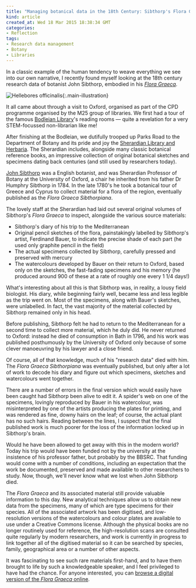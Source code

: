 ```yaml
---
title: "Managing botanical data in the 18th Century: Sibthorp's Flora Graeca"
kind: article
created_at: Wed 18 Mar 2015 18:38:34 GMT
categories:
- Reflection
tags:
- Research data management
- Botany
- Libraries
---
```


In a classic example of the human tendency to weave everything we see into our own narrative, I recently found myself looking at the 18th century research data of botanist John Sibthorp, embodied in his *[Flora Graeca][]*.

![Hellebores officinalis](http://upload.wikimedia.org/wikipedia/commons/thumb/0/0a/Hellebores_officinalis_%28Bauer%29.jpg/362px-Hellebores_officinalis_%28Bauer%29.jpg){:.main-illustration}

It all came about through a visit to Oxford, organised as part of the CPD programme organised by the M25 group of libraries.  We first had a tour of the famous [Bodleian Library][]'s reading rooms — quite a revelation for a very STEM-focussed non-librarian like me!

After finishing at the Bodleian, we dutifully trooped up Parks Road to the Department of Botany and its pride and joy the [Sherardian Library and Herbaria][Sherardian].  The Sherardian includes, alongside many classic botanical reference books, an impressive collection of original botanical sketches and specimens dating back centuries (and still used by researchers today).

[John Sibthorp][] was a English botanist, and was Sherardian Professor of Botany at the University of Oxford, a chair he inherited from his father Dr Humphry Sibthorp in 1784.  In the late 1780's he took a botanical tour of Greece and Cyprus to collect material for a flora of the region, eventually published as the *Flora Graeca Sibthorpiana*.

The lovely staff at the Sherardian had laid out several original volumes of Sibthorp's *Flora Graeca* to inspect, alongside the various source materials:

- Sibthorp's diary of his trip to the Mediterranean
- Original pencil sketches of the flora, painstakingly labelled by Sibthorp's artist, Ferdinand Bauer, to indicate the precise shade of each part (he used only graphite pencil in the field)
- The actual specimens collected by Sibthorp, carefully pressed and preserved with mercury
- The watercolours developed by Bauer on their return to Oxford, based only on the sketches, the fast-fading specimens and his memory (he produced around 900 of these at a rate of roughly one every 1 1/4 days!)

What's interesting about all this is that Sibthorp was, in reality, a lousy field biologist.  His diary, while beginning fairly well, became less and less legible as the trip went on.  Most of the specimens, along with Bauer's sketches, were unlabelled. In fact, the vast majority of the material collected by Sibthorp remained only in his head.

Before publishing, Sibthorp felt he had to return to the Mediterranean for a second time to collect more material, which he duly did.  He never returned to Oxford: instead he died of consumption in Bath in 1796, and his work was published posthumously by the University of Oxford only because of some clever manoeuvring by his lawyer and a close friend.

Of course, all of that knowledge, much of his "research data" died with him.  The *Flora Graeca Sibthorpiana* was eventually published, but only after a lot of work to decode his diary and figure out which specimens, sketches and watercolours went together.

There are a number of errors in the final version which would easily have been caught had Sibthorp been alive to edit it.  A spider's web on one of the specimens, lovingly reproduced by Bauer in his watercolour, was misinterpreted by one of the artists producing the plates for printing, and was rendered as fine, downy hairs on the leaf; of course, the actual plant has no such hairs.  Reading between the lines, I suspect that the final published work is much poorer for the loss of the information locked up in Sibthorp's brain.

Would he have been allowed to get away with this in the modern world?  Today his trip would have been funded not by the university at the insistence of his professor father, but probably by the BBSRC.  That funding would come with a number of conditions, including an expectation that the work be documented, preserved and made available to other researchers to study.  Now, though, we'll never know what we lost when John Sibthorp died.

The *Flora Graeca* and its associated material still provide valuable information to this day.  New analytical techniques allow us to obtain new data from the specimens, many of which are type specimens for their species.  All of the associated artwork has been digitised, and low-resolution versions of the watercolours and colour plates are available to use under a Creative Commons license.  Although the physical books are no longer routinely used for reference, the high-resolution scans are consulted quite regularly by modern researchers, and work is currently in progress to link together all of the digitised material so it can be searched by species, family, geographical area or a number of other aspects.

It was fascinating to see such rare materials first-hand, and to have them brought to life by such a knowledgeable speaker, and I feel privileged to have had the chance.  For anyone interested, you can [browse a digital version of the *Flora Graeca* online][Digital Flora Graeca].

[John Sibthorp]: http://en.wikipedia.org/wiki/John_Sibthorp "John Sibthorp --- Wikipedia"

[Digital Flora Graeca]: http://www.bodleian.ox.ac.uk/science/resources/sherardian-library/flora_graeca "Digital Flora Graeca --- Bodleian Libraries"

[Bodleian Library]: http://www.bodleian.ox.ac.uk/

[Sherardian]: http://www.bodleian.ox.ac.uk/science/resources/sherardian-library

[Flora Graeca]: http://en.wikipedia.org/wiki/Flora_Graeca





